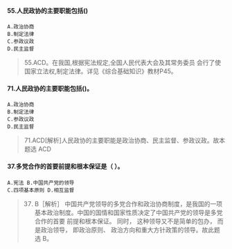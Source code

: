 #### 55.人民政协的主要职能包括()
    A.政治协商
    B.制定法律
    C.参政议政
    D.民主监督
>   55.ACD。在我国,根据宪法规定,全国人民代表大会及其常务委员
    会行了使国家立法权,制定法律。详见《综合基础知识》教材P45。
    
#### 71.人民政协的主要职能包括()。
    A.政治协商
    B.制定法律
    C.参政议政
    D.民主监督
>   71.ACD[解析]人民政协的主要职能是政治协商、民主监督、参政议政。故本题选
    ACD

#### 37.多党合作的首要前提和根本保证是（ ）。
    A.宪法 B.中国共产党的领导
    C.四项基本原则 D.相互监督
>   37. B［解析］ 中国共产党领导的多党合作和政治协商制度，是我国的一项
    基本政治制度。中国的国情和国家性质决定了中国共产党的领导是多党合作的首要
    前提和根本保证。 同时， 这种领导又不是简单的包办， 而是政治领导， 即政治原则、
    政治方向和重大方针政策的领导。故此题选 B。
    














    